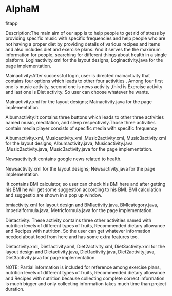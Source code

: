 # AlphaM
fitapp

Description:The main aim of our app is to help people to get rid of stress by providing specific music with specific frequencies and help people who are not having a proper diet by providing details of various recipes and items and also includes diet and exercise plans. And it serves the the maximum information for people, searching for different things about health in a single platform. 
Loginactivity.xml  for the layout designs; Loginactivity.java for the page implementation.

Mainactivity:After successful login, user is directed mainactivity that contains four options which leads to other four activities . Among four first one is music activity, second one is news activity ,third is Exercise activity and last one is Diet activity. So user can choose whatever he wants.

Mainactivity.xml  for the layout designs; Mainactivity.java for the page implementation.

Albumactivity:It contains three buttons which leads to other three activities named music, meditation, and sleep respectively.Those three activities contain media player consists of specific media with specific frequency

Albumactivity.xml, Musicactivity.xml ,Music2activity.xml, Music3activity.xml for the layout designs; Albumactivity.java, Musicactivity.java ,Music2activity.java, Music3activity.java for the page implementation.

Newsactivity:It contains google news related to health.

Newsactivity.xml  for the layout designs; Newsactivity.java for the page implementation.

:It contains BMI calculator, so user can check his BMI here and after getting his BMI he will get some suggestion according to his BMI. BMI calculation and suggestio are shown in a pop up window.

bmiactivity.xml for layout design and BMIactivity.java, BMIcategory.java, Imperialformula.java, Metricformula.java for the page implementation.

Dietactivity: These activity contains three other activities named with nutrition levels of different types of fruits, Recommended dietary allowance and Recipes with nutrition.
So the user can get whatever information needed about food from here and has some extra features too.

Dietactivity.xml, Diet1activity.xml, Diet2activity.xml, Diet3activity.xml for the layout design and Dietactivity.java, Diet1activity.java, Diet2activity.java, Diet3activity.java for page implementation.



NOTE: Partial information is included for reference among exercise plans, nutrition levels of different types of fruits, Recommended dietary allowance and Recipes with nutrition because collecting complete correct  information is much bigger and  only collecting information takes much time than project duration.
